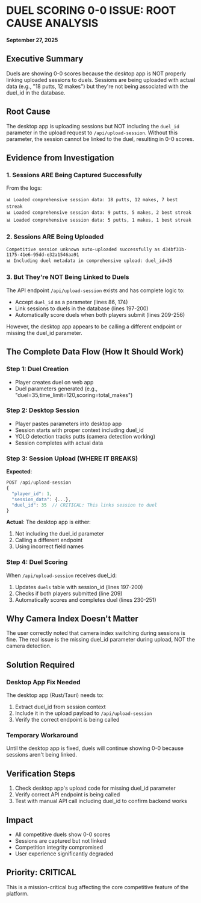 # DUEL SCORING 0-0 ISSUE: ROOT CAUSE ANALYSIS
**September 27, 2025**

## Executive Summary
Duels are showing 0-0 scores because the desktop app is NOT properly linking uploaded sessions to duels. Sessions are being uploaded with actual data (e.g., "18 putts, 12 makes") but they're not being associated with the duel_id in the database.

## Root Cause
The desktop app is uploading sessions but NOT including the `duel_id` parameter in the upload request to `/api/upload-session`. Without this parameter, the session cannot be linked to the duel, resulting in 0-0 scores.

## Evidence from Investigation

### 1. Sessions ARE Being Captured Successfully
From the logs:
```
📊 Loaded comprehensive session data: 18 putts, 12 makes, 7 best streak
📊 Loaded comprehensive session data: 9 putts, 5 makes, 2 best streak
📊 Loaded comprehensive session data: 5 putts, 1 makes, 1 best streak
```

### 2. Sessions ARE Being Uploaded
```
Competitive session unknown auto-uploaded successfully as d34bf31b-1175-41e6-95dd-e32a1546aa91
📊 Including duel metadata in comprehensive upload: duel_id=35
```

### 3. But They're NOT Being Linked to Duels
The API endpoint `/api/upload-session` exists and has complete logic to:
- Accept `duel_id` as a parameter (lines 86, 174)
- Link sessions to duels in the database (lines 197-200)
- Automatically score duels when both players submit (lines 209-256)

However, the desktop app appears to be calling a different endpoint or missing the duel_id parameter.

## The Complete Data Flow (How It Should Work)

### Step 1: Duel Creation
- Player creates duel on web app
- Duel parameters generated (e.g., "duel=35,time_limit=120,scoring=total_makes")

### Step 2: Desktop Session
- Player pastes parameters into desktop app
- Session starts with proper context including duel_id
- YOLO detection tracks putts (camera detection working)
- Session completes with actual data

### Step 3: Session Upload (WHERE IT BREAKS)
**Expected**:
```javascript
POST /api/upload-session
{
  "player_id": 1,
  "session_data": {...},
  "duel_id": 35  // CRITICAL: This links session to duel
}
```

**Actual**: The desktop app is either:
1. Not including the duel_id parameter
2. Calling a different endpoint
3. Using incorrect field names

### Step 4: Duel Scoring
When `/api/upload-session` receives duel_id:
1. Updates `duels` table with session_id (lines 197-200)
2. Checks if both players submitted (line 209)
3. Automatically scores and completes duel (lines 230-251)

## Why Camera Index Doesn't Matter
The user correctly noted that camera index switching during sessions is fine. The real issue is the missing duel_id parameter during upload, NOT the camera detection.

## Solution Required

### Desktop App Fix Needed
The desktop app (Rust/Tauri) needs to:
1. Extract duel_id from session context
2. Include it in the upload payload to `/api/upload-session`
3. Verify the correct endpoint is being called

### Temporary Workaround
Until the desktop app is fixed, duels will continue showing 0-0 because sessions aren't being linked.

## Verification Steps
1. Check desktop app's upload code for missing duel_id parameter
2. Verify correct API endpoint is being called
3. Test with manual API call including duel_id to confirm backend works

## Impact
- All competitive duels show 0-0 scores
- Sessions are captured but not linked
- Competition integrity compromised
- User experience significantly degraded

## Priority: CRITICAL
This is a mission-critical bug affecting the core competitive feature of the platform.